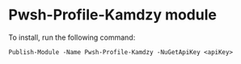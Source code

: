 # Pwsh-Profile-Kamdzy module

To install, run the following command:

```pwsh
Publish-Module -Name Pwsh-Profile-Kamdzy -NuGetApiKey <apiKey>
```
